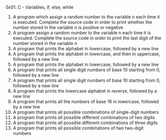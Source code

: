 0x01. C - Variables, if, else, while

1. A program which assign a random number to the variable n each time it is executed. Complete the source code in order to print whether the number stored in the variable n is positive or negative
2. A program  assign a random number to the variable n each time it is executed. Complete the source code in order to print the last digit of the number stored in the variable n
3. A program that prints the alphabet in lowercase, followed by a new line
4. A program that prints the alphabet in lowercase, and then in uppercase, followed by a new line
5. A program that prints the alphabet in lowercase, followed by a new line
6. A program that prints all single digit numbers of base 10 starting from 0, followed by a new line
7. A program that prints all single digit numbers of base 10 starting from 0, followed by a new line
8. A program that prints the lowercase alphabet in reverse, followed by a new line
9. A program that prints all the numbers of base 16 in lowercase, followed by a new line
10. A program that prints all possible combinations of single-digit numbers
11. A program that prints all possible different combinations of two digits
12. A program that prints all possible different combinations of three digits
13. A program that prints all possible combinations of two two-digit numbers
